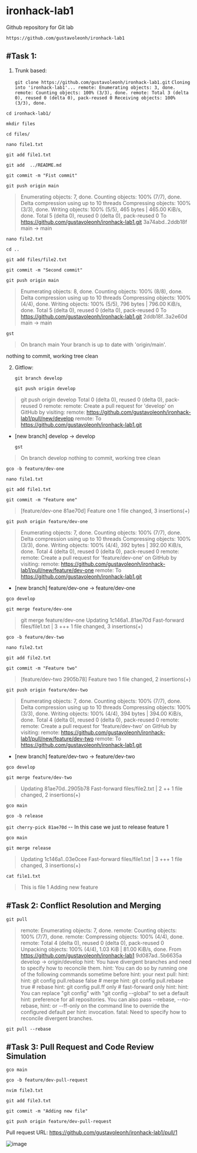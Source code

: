 # ironhack-lab1
Github repository for Git lab

`https://github.com/gustavoleonh/ironhack-lab1`

## #Task 1:

1. Trunk based:

	`git clone https://github.com/gustavoleonh/ironhack-lab1.git`
	 `Cloning into 'ironhack-lab1'...
remote: Enumerating objects: 3, done.
remote: Counting objects: 100% (3/3), done.
remote: Total 3 (delta 0), reused 0 (delta 0), pack-reused 0
Receiving objects: 100% (3/3), done.`

`cd ironhack-lab1/`

`mkdir files`

`cd files/`

`nano file1.txt`

`git add file1.txt`

`git add  ../README.md`

`git commit -m "Fist commit"`

`git push origin main`

> Enumerating objects: 7, done.
Counting objects: 100% (7/7), done.
Delta compression using up to 10 threads
Compressing objects: 100% (3/3), done.
Writing objects: 100% (5/5), 465 bytes | 465.00 KiB/s, done.
Total 5 (delta 0), reused 0 (delta 0), pack-reused 0
To https://github.com/gustavoleonh/ironhack-lab1.git
   3a74abd..2ddb18f  main -> main
   
   `nano file2.txt`
   
   `cd ..`
   
   `git add files/file2.txt`
   
   `git commit -m "Second commit"`
   
   `git push origin main`
   
>    Enumerating objects: 8, done.
Counting objects: 100% (8/8), done.
Delta compression using up to 10 threads
Compressing objects: 100% (4/4), done.
Writing objects: 100% (5/5), 796 bytes | 796.00 KiB/s, done.
Total 5 (delta 0), reused 0 (delta 0), pack-reused 0
To https://github.com/gustavoleonh/ironhack-lab1.git
   2ddb18f..3a2e60d  main -> main
   
   `gst`
   
>    On branch main
Your branch is up to date with 'origin/main'.

nothing to commit, working tree clean
	
2. Gitflow:

	`git branch develop`
	
	`git push origin develop`
	
> 	git push origin develop
Total 0 (delta 0), reused 0 (delta 0), pack-reused 0
remote:
remote: Create a pull request for 'develop' on GitHub by visiting:
remote:      https://github.com/gustavoleonh/ironhack-lab1/pull/new/develop
remote:
To https://github.com/gustavoleonh/ironhack-lab1.git
 * [new branch]      develop -> develop
	 
	 
	 `gst`
> 	 On branch develop
nothing to commit, working tree clean

`gco -b feature/dev-one`

`nano file1.txt`

`git add file1.txt`

`git commit -m "Feature one"`
> [feature/dev-one 81ae70d] Feature one
 1 file changed, 3 insertions(+)
 
 `git push origin feature/dev-one`
 
>  Enumerating objects: 7, done.
Counting objects: 100% (7/7), done.
Delta compression using up to 10 threads
Compressing objects: 100% (3/3), done.
Writing objects: 100% (4/4), 392 bytes | 392.00 KiB/s, done.
Total 4 (delta 0), reused 0 (delta 0), pack-reused 0
remote:
remote: Create a pull request for 'feature/dev-one' on GitHub by visiting:
remote:      https://github.com/gustavoleonh/ironhack-lab1/pull/new/feature/dev-one
remote:
To https://github.com/gustavoleonh/ironhack-lab1.git
 * [new branch]      feature/dev-one -> feature/dev-one

 `gco develop`
 
 `git merge feature/dev-one`
>  git merge feature/dev-one
Updating 1c146a1..81ae70d
Fast-forward
 files/file1.txt | 3 +++
 1 file changed, 3 insertions(+)
 
 `gco -b feature/dev-two`
 
 `nano file2.txt`
 
 `git add file2.txt`
 
 `git commit -m "Feature two"`
>  [feature/dev-two 2905b78] Feature two
 1 file changed, 2 insertions(+)
 
 `git push origin feature/dev-two`
>  Enumerating objects: 7, done.
Counting objects: 100% (7/7), done.
Delta compression using up to 10 threads
Compressing objects: 100% (3/3), done.
Writing objects: 100% (4/4), 394 bytes | 394.00 KiB/s, done.
Total 4 (delta 0), reused 0 (delta 0), pack-reused 0
remote:
remote: Create a pull request for 'feature/dev-two' on GitHub by visiting:
remote:      https://github.com/gustavoleonh/ironhack-lab1/pull/new/feature/dev-two
remote:
To https://github.com/gustavoleonh/ironhack-lab1.git
 * [new branch]      feature/dev-two -> feature/dev-two

 `gco develop`
 
 `git merge feature/dev-two`
>  Updating 81ae70d..2905b78
Fast-forward
 files/file2.txt | 2 ++
 1 file changed, 2 insertions(+)
 
 `gco main`
 
 `gco -b release`
 
 `git cherry-pick 81ae70d` -- In this case we just to release feature 1
 
 `gco main`
 
 `git merge release`
>  Updating 1c146a1..03e0cee
Fast-forward
 files/file1.txt | 3 +++
 1 file changed, 3 insertions(+)
 
 `cat file1.txt`
>  This is file 1
> Adding new feature

## #Task 2: Conflict Resolution and Merging

`git pull`
> remote: Enumerating objects: 7, done.
remote: Counting objects: 100% (7/7), done.
remote: Compressing objects: 100% (4/4), done.
remote: Total 4 (delta 0), reused 0 (delta 0), pack-reused 0
Unpacking objects: 100% (4/4), 1.03 KiB | 81.00 KiB/s, done.
From https://github.com/gustavoleonh/ironhack-lab1
   9d087ad..5b6635a  develop    -> origin/develop
hint: You have divergent branches and need to specify how to reconcile them.
hint: You can do so by running one of the following commands sometime before
hint: your next pull:
hint:
hint:   git config pull.rebase false  # merge
hint:   git config pull.rebase true   # rebase
hint:   git config pull.ff only       # fast-forward only
hint:
hint: You can replace "git config" with "git config --global" to set a default
hint: preference for all repositories. You can also pass --rebase, --no-rebase,
hint: or --ff-only on the command line to override the configured default per
hint: invocation.
fatal: Need to specify how to reconcile divergent branches.

`git pull --rebase`

## #Task 3: Pull Request and Code Review Simulation

`gco main`

`gco -b feature/dev-pull-request`

`nvim file3.txt`

`git add file3.txt`

`git commit -m "Adding new file"`

`git push origin feature/dev-pull-request`

Pull request URL: https://github.com/gustavoleonh/ironhack-lab1/pull/1

![image](https://github.com/gustavoleonh/ironhack-lab1/assets/116121540/d4043bf0-ea35-4f77-a40a-b948564936f3)

